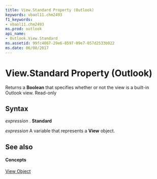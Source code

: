 ```yaml
---
title: View.Standard Property (Outlook)
keywords: vbaol11.chm2493
f1_keywords:
- vbaol11.chm2493
ms.prod: outlook
api_name:
- Outlook.View.Standard
ms.assetid: 99fc4067-29e6-8597-09e7-057d2533b022
ms.date: 06/08/2017
---
```



# View.Standard Property (Outlook)

Returns a **Boolean** that specifies whether or not the view is a built-in Outlook view. Read-only


## Syntax

 _expression_ . **Standard**

 _expression_ A variable that represents a **View** object.


## See also


#### Concepts


[View Object](view-object-outlook.md)

